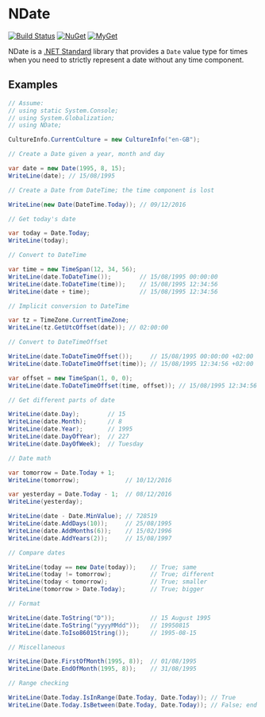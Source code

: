 # NDate

[![Build Status][build-badge]][builds]
[![NuGet][nuget-badge]][nuget-pkg]
[![MyGet][myget-badge]][edge-pkgs]

NDate is a [.NET Standard][netstd] library that provides a `Date` value type
for times when you need to strictly represent a date without any time
component.

## Examples

```c#
// Assume:
// using static System.Console;
// using System.Globalization;
// using NDate;

CultureInfo.CurrentCulture = new CultureInfo("en-GB");

// Create a Date given a year, month and day

var date = new Date(1995, 8, 15);
WriteLine(date); // 15/08/1995

// Create a Date from DateTime; the time component is lost

WriteLine(new Date(DateTime.Today)); // 09/12/2016

// Get today's date

var today = Date.Today;
WriteLine(today);

// Convert to DateTime

var time = new TimeSpan(12, 34, 56);
WriteLine(date.ToDateTime());        // 15/08/1995 00:00:00
WriteLine(date.ToDateTime(time));    // 15/08/1995 12:34:56
WriteLine(date + time);              // 15/08/1995 12:34:56

// Implicit conversion to DateTime

var tz = TimeZone.CurrentTimeZone;
WriteLine(tz.GetUtcOffset(date)); // 02:00:00

// Convert to DateTimeOffset

WriteLine(date.ToDateTimeOffset());     // 15/08/1995 00:00:00 +02:00
WriteLine(date.ToDateTimeOffset(time)); // 15/08/1995 12:34:56 +02:00

var offset = new TimeSpan(1, 0, 0);
WriteLine(date.ToDateTimeOffset(time, offset)); // 15/08/1995 12:34:56 +01:00

// Get different parts of date

WriteLine(date.Day);        // 15
WriteLine(date.Month);      // 8
WriteLine(date.Year);       // 1995
WriteLine(date.DayOfYear);  // 227
WriteLine(date.DayOfWeek);  // Tuesday

// Date math

var tomorrow = Date.Today + 1;
WriteLine(tomorrow);             // 10/12/2016

var yesterday = Date.Today - 1;  // 08/12/2016
WriteLine(yesterday);

WriteLine(date - Date.MinValue); // 728519
WriteLine(date.AddDays(10));     // 25/08/1995
WriteLine(date.AddMonths(6));    // 15/02/1996
WriteLine(date.AddYears(2));     // 15/08/1997

// Compare dates

WriteLine(today == new Date(today));    // True; same
WriteLine(today != tomorrow);           // True; different
WriteLine(today < tomorrow);            // True; smaller
WriteLine(tomorrow > Date.Today);       // True; bigger

// Format

WriteLine(date.ToString("D"));          // 15 August 1995
WriteLine(date.ToString("yyyyMMdd"));   // 19950815
WriteLine(date.ToIso8601String());      // 1995-08-15

// Miscellaneous

WriteLine(Date.FirstOfMonth(1995, 8));  // 01/08/1995
WriteLine(Date.EndOfMonth(1995, 8));    // 31/08/1995

// Range checking

WriteLine(Date.Today.IsInRange(Date.Today, Date.Today)); // True
WriteLine(Date.Today.IsBetween(Date.Today, Date.Today)); // False; end is exclusive
```


[netstd]: https://docs.microsoft.com/en-us/dotnet/articles/standard/library
[build-badge]: https://img.shields.io/appveyor/ci/raboof/ndate.svg
[myget-badge]: https://img.shields.io/myget/raboof/v/NDate.svg?label=myget
[edge-pkgs]: https://www.myget.org/feed/raboof/package/nuget/NDate
[nuget-badge]: https://img.shields.io/nuget/v/NDate.svg
[nuget-pkg]: https://www.nuget.org/packages/NDate
[builds]: https://ci.appveyor.com/project/raboof/ndate
